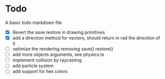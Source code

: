 # Todo

A basic todo markdown file

- [x] Revert the save restore in drawing primitives  
- [x] add a direction method for vectors, should return in rad the direction of it
- [ ] optimize the rendering removing save() restore()
- [ ] add more objects arguments, see physics.ts
- [ ] implement collision by raycasting
- [ ] add particle system
- [ ] add support for hex colors